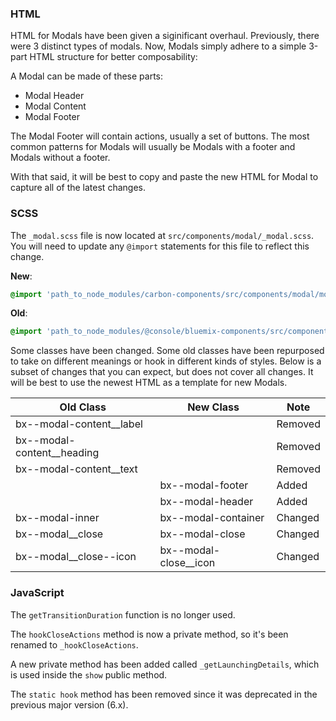 ### HTML

HTML for Modals have been given a siginificant overhaul.
Previously, there were 3 distinct types of modals.
Now, Modals simply adhere to a simple 3-part HTML structure for better composability:

A Modal can be made of these parts:

- Modal Header
- Modal Content
- Modal Footer

The Modal Footer will contain actions, usually a set of buttons.
The most common patterns for Modals will usually be Modals with a footer and Modals without a footer.

With that said, it will be best to copy and paste the new HTML for Modal to capture all of the latest changes.

### SCSS

The `_modal.scss` file is now located at `src/components/modal/_modal.scss`. You will need to update any `@import` statements for this file to reflect this change.

**New**:

```scss
@import 'path_to_node_modules/carbon-components/src/components/modal/modal';
```

**Old**:

```scss
@import 'path_to_node_modules/@console/bluemix-components/src/components/modal/modal';
```

Some classes have been changed. Some old classes have been repurposed to take on different meanings or hook in different kinds of styles. Below is a subset of changes that you can expect, but does not cover all changes. It will be best to use the newest HTML as a template for new Modals.

| Old Class                    | New Class               | Note    |
| ---------------------------- | ----------------------- | ------- |
| bx--modal-content\_\_label   |                         | Removed |
| bx--modal-content\_\_heading |                         | Removed |
| bx--modal-content\_\_text    |                         | Removed |
|                              | bx--modal-footer        | Added   |
|                              | bx--modal-header        | Added   |
| bx--modal-inner              | bx--modal-container     | Changed |
| bx--modal\_\_close           | bx--modal-close         | Changed |
| bx--modal\_\_close--icon     | bx--modal-close\_\_icon | Changed |

### JavaScript

The `getTransitionDuration` function is no longer used.

The `hookCloseActions` method is now a private method, so it's been renamed to `_hookCloseActions`.

A new private method has been added called `_getLaunchingDetails`, which is used inside the `show` public method.

The `static hook` method has been removed since it was deprecated in the previous major version (6.x).
